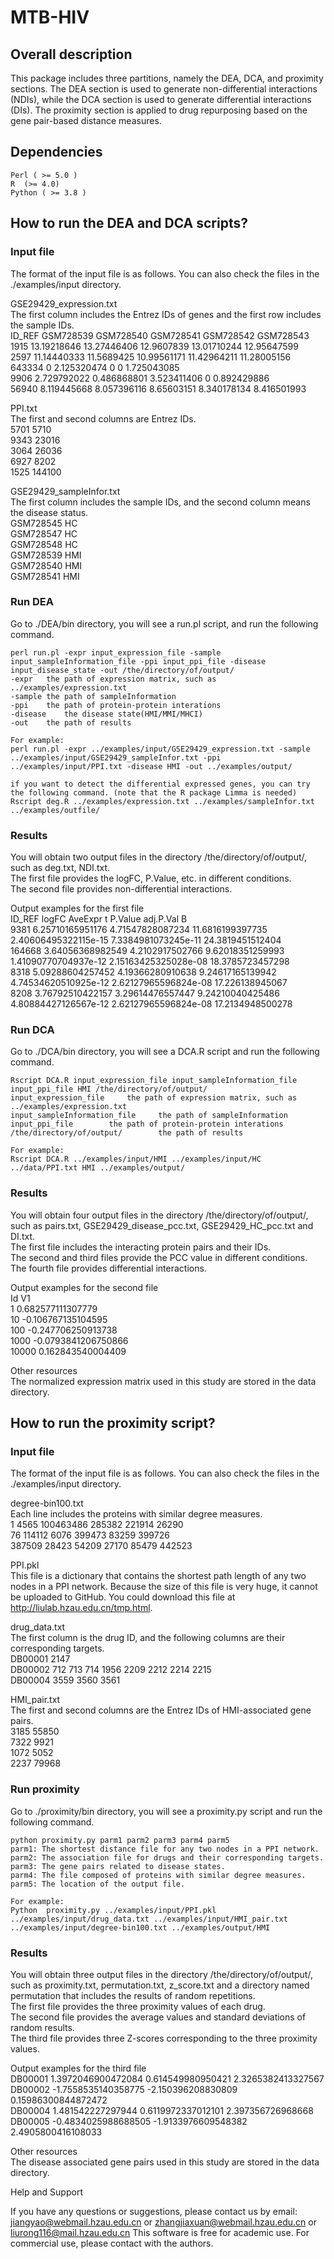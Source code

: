 # MTB-HIV
## Overall description

This package includes three partitions, namely the DEA, DCA, and proximity sections. The DEA section is used to generate non-differential interactions (NDIs), while the DCA section is used to generate differential interactions (DIs). The proximity section is applied to drug repurposing based on the gene pair-based distance measures.

## Dependencies

	Perl ( >= 5.0 )
	R  (>= 4.0)
  	Python ( >= 3.8 )

## How to run the DEA and DCA scripts?

### Input file
The format of the input file is as follows. You can also check the files in the ./examples/input directory. 

GSE29429_expression.txt  
The first column includes the Entrez IDs of genes and the first row includes the sample IDs.  
ID_REF  GSM728539  GSM728540	GSM728541	GSM728542	GSM728543  
1915	  13.19218646	13.27446406	12.9607839	13.01710244	12.95647599  
2597	  11.14440333	11.5689425	10.99561171	11.42964211	11.28005156  
643334	  0	2.125320474	0	0	1.725043085  
9906	  2.729792022	0.486868801	3.523411406	0	0.892429886  
56940	  8.119445668	8.057396116	8.65603151	8.340178134	8.416501993  

PPI.txt  
The first and second columns are Entrez IDs.  
5701	5710  
9343	23016  
3064	26036  
6927	8202  
1525	144100  

GSE29429_sampleInfor.txt  
The first column includes the sample IDs, and the second column means the disease status.  
GSM728545	HC  
GSM728547	HC  
GSM728548	HC  
GSM728539	HMI  
GSM728540	HMI  
GSM728541	HMI  

### Run DEA
Go to ./DEA/bin directory, you will see a run.pl script, and run the following command.

    perl run.pl -expr input_expression_file -sample input_sampleInformation_file -ppi input_ppi_file -disease input_disease_state -out /the/directory/of/output/
    -expr 	the path of expression matrix, such as ../examples/expression.txt
    -sample	the path of sampleInformation
    -ppi 	the path of protein-protein interations
    -disease	the disease state(HMI/MMI/MHCI)
    -out	the path of results
    
    For example:
    perl run.pl -expr ../examples/input/GSE29429_expression.txt -sample ../examples/input/GSE29429_sampleInfor.txt -ppi ../examples/input/PPI.txt -disease HMI -out ../examples/output/

    if you want to detect the differential expressed genes, you can try the following command. (note that the R package Limma is needed)
    Rscript deg.R ../examples/expression.txt ../examples/sampleInfor.txt ../examples/outfile/

### Results
You will obtain two output files in the directory /the/directory/of/output/, such as deg.txt, NDI.txt.  
The first file provides the logFC, P.Value, etc. in different conditions.  
The second file provides non-differential interactions.  

Output examples for the first file  
ID_REF	  logFC	AveExpr	t	P.Value	adj.P.Val	B  
9381	  6.25710165951176	4.71547828087234	11.6816199397735	2.40606495322115e-15	7.3384981073245e-11	24.3819451512404  
164668	  3.64056368982549	4.2102917502766	9.62018351259993	1.41090770704937e-12	2.15163425325028e-08	18.3785723457298  
8318	  5.09288604257452	4.19366280910638	9.24617165139942	4.74534620510925e-12	2.62127965596824e-08	17.226138945067  
8208	  3.76792510422157	3.29614476557447	9.24210040425486	4.80884427126567e-12	2.62127965596824e-08	17.2134948500278  

### Run DCA
Go to ./DCA/bin directory, you will see a DCA.R script and run the following command.

	Rscript DCA.R input_expression_file input_sampleInformation_file input_ppi_file HMI /the/directory/of/output/
    input_expression_file     the path of expression matrix, such as ../examples/expression.txt
    input_sampleInformation_file     the path of sampleInformation
    input_ppi_file        the path of protein-protein interations
    /the/directory/of/output/        the path of results
    
    For example:
    Rscript DCA.R ../examples/input/HMI ../examples/input/HC ../data/PPI.txt HMI ../examples/output/

### Results
You will obtain four output files in the directory /the/directory/of/output/, such as pairs.txt, GSE29429_disease_pcc.txt, GSE29429_HC_pcc.txt and DI.txt.   
The first file includes the interacting protein pairs and their IDs.  
The second and third files provide the PCC value in different conditions.  
The fourth file provides differential interactions.  

Output examples for the second file  
Id	V1  
1	0.682577111307779  
10	-0.106767135104595  
100	-0.247706250913738  
1000	-0.0793841206750866  
10000	0.162843540004409  

Other resources  
The normalized expression matrix used in this study are stored in the data directory.  


## How to run the proximity script?
### Input file
The format of the input file is as follows. You can also check the files in the ./examples/input directory. 

degree-bin100.txt  
Each line includes the proteins with similar degree measures.  
1	4565	100463486	285382	221914	26290  
76	114112	6076	399473	83259	399726	  
387509	28423	54209	27170	85479	442523  

PPI.pkl  
This file is a dictionary that contains the shortest path length of any two nodes in a PPI network. Because the size of this file is very huge, it cannot be uploaded to GitHub. You could download this file at http://liulab.hzau.edu.cn/tmp.html.

drug_data.txt  
The first column is the drug ID, and the following columns are their corresponding targets.  
DB00001		2147  	
DB00002		712	713	714	1956	2209	2212	2214	2215  	
DB00004		3559	3560	3561  

HMI_pair.txt  
The first and second columns are the Entrez IDs of HMI-associated gene pairs.  
3185	55850  
7322	9921  
1072	5052  
2237	79968  

### Run proximity
Go to ./proximity/bin directory, you will see a proximity.py script and run the following command.

	python proximity.py parm1 parm2 parm3 parm4 parm5
    parm1: The shortest distance file for any two nodes in a PPI network.
    parm2: The association file for drugs and their corresponding targets.
    parm3: The gene pairs related to disease states.
    parm4: The file composed of proteins with similar degree measures.
    parm5: The location of the output file.
    
    For example:
    Python 	proximity.py ../examples/input/PPI.pkl ../examples/input/drug_data.txt ../examples/input/HMI_pair.txt ../examples/input/degree-bin100.txt ../examples/output/HMI

### Results
You will obtain three output files in the directory /the/directory/of/output/, such as proximity.txt, permutation.txt, z_score.txt and a directory named permutation that includes the results of random repetitions.  
The first file provides the three proximity values of each drug.  
The second file provides the average values and standard deviations of random results.  
The third file provides three Z-scores corresponding to the three proximity values.  

Output examples for the third file  
DB00001	1.3972046900472084	0.614549980950421	2.3265382413327567  
DB00002	-1.7558535140358775	-2.150396208830809	0.15986300844872472  
DB00004	1.481542227297944	0.6119972337012101	2.397356726968668  
DB00005	-0.4834025988688505	-1.9133976609548382	2.4905800416108033  

Other resources   
The disease associated gene pairs used in this study are stored in the data directory.

Help and Support

If you have any questions or suggestions, please contact us by email:  jiangyao@webmail.hzau.edu.cn or zhangjiaxuan@webmail.hzau.edu.cn or liurong116@mail.hzau.edu.cn
This software is free for academic use. For commercial use, please contact with the authors.
